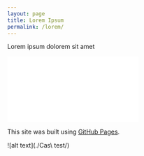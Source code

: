 ```yaml
---
layout: page
title: Lorem Ipsum
permalink: /lorem/
---
```


Lorem ipsum dolorem sit amet

![test](./generator/cases/b01_prob.py)

This site was built using [GitHub Pages](https://pages.github.com/).

![alt text](./Cas\ test/)
